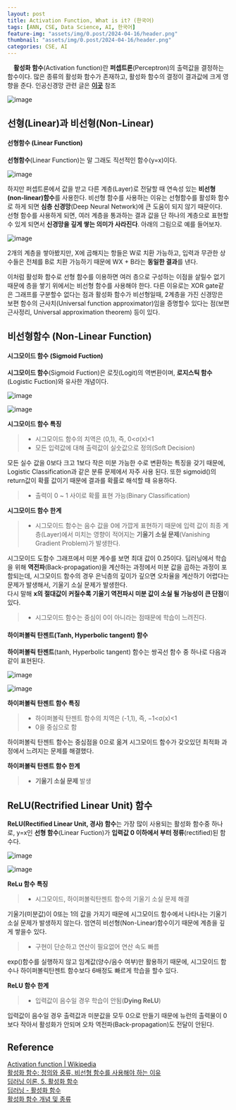 ```yaml
---
layout: post
title: Activation Function, What is it? (한국어)
tags: [ANN, CSE, Data Science, AI, 한국어]
feature-img: "assets/img/0.post/2024-04-16/header.png"
thumbnail: "assets/img/0.post/2024-04-16/header.png"
categories: CSE, AI
---
```


&emsp;**활성화 함수**(Activation function)란 **퍼셉트론**(Perceptron)의 출력값을 결정하는 함수이다. 많은 종류의 활성화 함수가 존재하고, 활성화 함수의 결정이 결과값에 크게 영향을 준다. 인공신경망 관련 글은 [**이곳**](https://koderwiki.github.io/cse/2024/04/12/ANN.html) 참조

![image](https://github.com/KoderWiki/koderwiki.github.io/assets/153072257/7aed300d-0621-407a-8829-43362d7f0f3a)


## 선형(Linear)과 비선형(Non-Linear)

#### 선형함수 (Linear Function)

**선형함수**(Linear Function)는 말 그래도 직선적인 함수(y=x)이다. 

![image](https://github.com/KoderWiki/koderwiki.github.io/assets/153072257/c96eb0e7-d786-4d6b-8d03-ebd4f72e82b0)

하지만 퍼셉트론에서 값을 받고 다른 계층(Layer)로 전달할 때 연속성 있는 **비선형(non-linear)함수**를 사용한다. 비선형 함수를 사용하는 이유는 선형함수를 활성화 함수로 하게 되면 **심층 신경망**(Deep Neural Network)에 큰 도움이 되지 않기 때문이다. 선형 함수를 사용하게 되면, 여러 계층을 통과하는 결과 값을 단 하나의 계층으로 표현할 수 있게 되면서 **신경망을 깊게 쌓는 의미가 사라진다**. 아래의 그림으로 예를 들어보자.

![image](https://github.com/KoderWiki/koderwiki.github.io/assets/153072257/78748302-97d5-46a0-8566-f05a319ae4d3)

2개의 계층을 쌓아봤지만, X에 곱해지는 항들은 W로 치환 가능하고, 입력과 무관한 상수들은 전체를 B로 치환 가능하기 때문에 WX + B라는 **동일한 결과**를 낸다.

이처럼 활성화 함수로 선형 함수를 이용하면 여러 층으로 구성하는 이점을 살릴수 없기 때문에 층을 쌓기 위에서는 비선형 함수를 사용해야 한다. 다른 이유로는 XOR gate같은 그래프를 구분할수 없다는 점과 활성화 함수가 비선형일때, 2계층을 가진 신경망은 보편 함수의 근사치(Universal function approximator)임을 증명할수 있다는 점(보편근사정리, Universal approximation theorem) 등이 있다.

## 비선형함수 (Non-Linear Function)

#### 시그모이드 함수 (Sigmoid Fuction)

**시그모이드 함수**(Sigmoid Fuction)은 로짓(Logit)의 역변환이며, **로지스틱 함수**(Logistic Fuction)와 유사한 개념이다.

![image](https://github.com/KoderWiki/koderwiki.github.io/assets/153072257/6ed1810e-05e5-403e-8346-24a752b86cfe)

![image](https://github.com/KoderWiki/koderwiki.github.io/assets/153072257/ff672403-6823-44d0-90bc-70af771b03a2)

**시그모이드 함수 특징**

> - 시그모이드 함수의 치역은 (0,1), 즉, 0<σ(x)<1
> - 모든 입력값에 대해 출력값이 실숫값으로 정의(Soft Decision)

모든 실수 값을 0보다 크고 1보다 작은 미분 가능한 수로 변환하는 특징을 갖기 때문에, Logistic Classification과 같은 분류 문제에서 자주 사용 된다. 또한 sigmoid()의 return값이 확률 값이기 때문에 결과를 확률로 해석할 때 유용하다.

> - 출력이 0 ~ 1 사이로 확률 표현 가능(Binary Classification)

**시그모이드 함수 한계**

> - 시그모이드 함수는 음수 값을 0에 가깝게 표현하기 때문에 입력 값이 최종 계층(Layer)에서 미치는 영향이 적어지는 **기울기 소실 문제**(Vanishing Gradient Problem)가 발생한다.

시그모이드 도함수 그래프에서 미분 계수를 보면 최대 값이 0.25이다. 딥러닝에서 학습을 위해 **역전파**(Back-propagation)을 계산하는 과정에서 미분 값을 곱하는 과정이 포함되는데, 시그모이드 함수의 경우 은닉층의 깊이가 깊으면 오차율을 계산하기 어렵다는 문제가 발생해서, 기울기 소실 문제가 발생한다. <br>
다시 말해 **x의 절대값이 커질수록 기울기 역전파시 미분 값이 소실 될 가능성이 큰 단점**이 있다.

> - 시그모이드 함수는 중심이 0이 아니라는 점때문에 학습이 느려진다.

#### 하이퍼볼릭 탄젠트(Tanh, Hyperbolic tangent) 함수

**하이퍼볼릭 탄젠트**(tanh, Hyperbolic tangent) 함수는 쌍곡선 함수 중 하나로 다음과 같이 표현된다.

![image](https://github.com/KoderWiki/koderwiki.github.io/assets/153072257/0cce376c-8ace-40ed-98b6-a80f44adfcb7)

![image](https://github.com/KoderWiki/koderwiki.github.io/assets/153072257/9f274099-719e-4999-b6bc-4b3ceb823b92)

**하이퍼볼릭 탄젠트 함수 특징**

> - 하이퍼볼릭 탄젠트 함수의 치역은 (-1,1), 즉, −1<σ(x)<1
> - 0을 중심으로 함

하이퍼볼릭 탄젠트 함수는 중심점을 0으로 옮겨 시그모이드 함수가 갖오있던 최적화 과정에서 느려지는 문제를 해결했다.

**하이퍼볼릭 탄젠트 함수 한계**

> - **기울기 소실 문제** 발생

## ReLU(Rectrified Linear Unit) 함수

**ReLU(Rectified Linear Unit, 경사) 함수**는 가장 많이 사용되는 활성화 함수중 하나로, y=x인 **선형 함수**(Linear Fuction)가 **입력값 0 이하에서 부터 정류**(rectified)된 함수다.

![image](https://github.com/KoderWiki/koderwiki.github.io/assets/153072257/e54c6241-43ac-4b6e-94d8-234c9b0fa1ba)

![image](https://github.com/KoderWiki/koderwiki.github.io/assets/153072257/ed74743f-a04b-468f-928d-230ed8b270a7)

**ReLu 함수 특징**

> - 시그모이드, 하이퍼볼릭탄젠트 함수의 기울기 소실 문제 해결

기울기(미분값)이 0또는 1의 값을 가지기 때문에 시그모이드 함수에서 나타나는 기울기 소실 문제가 발생하지 않는다. 엄연히 비선형(Non-Linear)함수이기 때문에 계층을 깊게 쌓을수 있다.

> - 구현이 단순하고 연산이 필요없어 연산 속도 빠름

exp()함수를 실행하지 않고 임계값(양수/음수 여부)만 활용하기 때문에, 시그모이드 함수나 하이퍼볼릭탄젠트 함수보다 6배정도 빠르게 학습을 할수 있다.

**ReLU 함수 한계**

> - 입력값이 음수일 경우 학습이 안됨(**Dying ReLU**)

입력값이 음수일 경우 출력값과 미분값을 모두 0으로 만들기 때문에 뉴런의 출력물이 0보다 작아서 활성화가 안되며 오차 역전파(Back-propagation)도 전달이 안된다.















## Reference
[Activation function | Wikipedia](https://en.wikipedia.org/wiki/Activation_function)<br>
[활성화 함수: 정의와 중류, 비선형 함수를 사용해야 하는 이유](https://kevinitcoding.tistory.com/entry/%ED%99%9C%EC%84%B1%ED%99%94-%ED%95%A8%EC%88%98-%EC%A0%95%EC%9D%98%EC%99%80-%EC%A2%85%EB%A5%98-%EB%B9%84%EC%84%A0%ED%98%95-%ED%95%A8%EC%88%98%EB%A5%BC-%EC%82%AC%EC%9A%A9%ED%95%B4%EC%95%BC-%ED%95%98%EB%8A%94-%EC%9D%B4%EC%9C%A0) <br>
[딥러닝 이론, 5. 활성화 함수](https://bbangko.tistory.com/5) <br>
[딥러닝 - 활성화 함수](https://m.blog.naver.com/PostView.naver?isHttpsRedirect=true&blogId=handuelly&logNo=221824080339)<br>
[활성화 함수 개념 및 종류](https://heytech.tistory.com/360)



